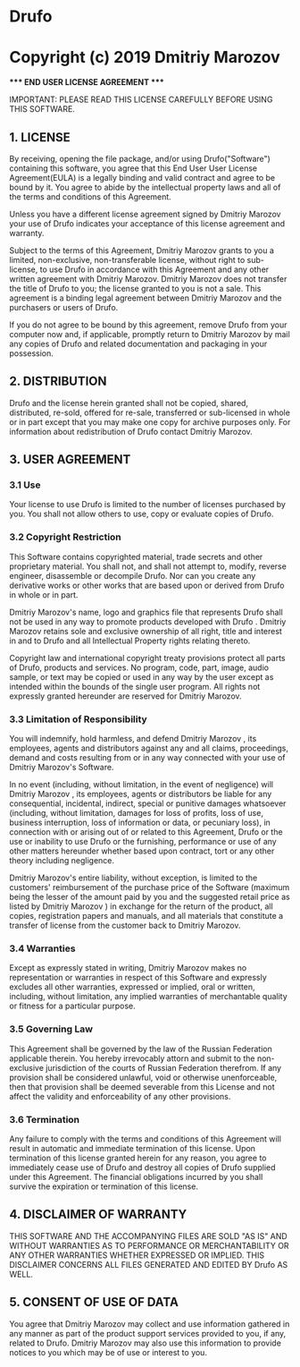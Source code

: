 <h1>Drufo</h1>
<h1>Copyright (c) 2019 Dmitriy Marozov</h1>

<p>
<b>*** END USER LICENSE AGREEMENT ***</b>
</p>

<p>
IMPORTANT: PLEASE READ THIS LICENSE CAREFULLY BEFORE USING THIS SOFTWARE.
</p>

<h2>1. LICENSE</h2>

<p>
By receiving, opening the file package, and/or using Drufo("Software") containing this software, you agree that this End User User License Agreement(EULA) is a legally binding and valid contract and agree to be bound by it. You agree to abide by the intellectual property laws and all of the terms and conditions of this Agreement.
</p>

<p>
Unless you have a different license agreement signed by Dmitriy Marozov your use of Drufo indicates your acceptance of this license agreement and warranty.
</p>

<p>
Subject to the terms of this Agreement, Dmitriy Marozov grants to you a limited, non-exclusive, non-transferable license, without right to sub-license, to use Drufo in accordance with this Agreement and any other written agreement with Dmitriy Marozov. Dmitriy Marozov does not transfer the title of Drufo to you; the license granted to you is not a sale. This agreement is a binding legal agreement between Dmitriy Marozov and the purchasers or users of Drufo.
</p>

<p>
If you do not agree to be bound by this agreement, remove Drufo from your computer now and, if applicable, promptly return to Dmitriy Marozov by mail any copies of Drufo and related documentation and packaging in your possession.
</p>

<h2>2. DISTRIBUTION</h2>

<p>
Drufo and the license herein granted shall not be copied, shared, distributed, re-sold, offered for re-sale, transferred or sub-licensed in whole or in part except that you may make one copy for archive purposes only. For information about redistribution of Drufo contact Dmitriy Marozov.
</p>

<h2>3. USER AGREEMENT</h2>

<h3>3.1 Use</h3>

<p>
Your license to use Drufo is limited to the number of licenses purchased by you. You shall not allow others to use, copy or evaluate copies of Drufo.
</p>

<h3>3.2 Copyright Restriction</h3>

<p>
This Software contains copyrighted material, trade secrets and other proprietary material. You shall not, and shall not attempt to, modify, reverse engineer, disassemble or decompile Drufo. Nor can you create any derivative works or other works that are based upon or derived from Drufo in whole or in part.
</p>

</p>
Dmitriy Marozov's name, logo and graphics file that represents Drufo shall not be used in any way to promote products developed with Drufo . Dmitriy Marozov retains sole and exclusive ownership of all right, title and interest in and to Drufo and all Intellectual Property rights relating thereto.
</p>

</p>
Copyright law and international copyright treaty provisions protect all parts of Drufo, products and services. No program, code, part, image, audio sample, or text may be copied or used in any way by the user except as intended within the bounds of the single user program. All rights not expressly granted hereunder are reserved for Dmitriy Marozov.
    </p>
    
<h3>3.3 Limitation of Responsibility</h3>
    
<p>
You will indemnify, hold harmless, and defend Dmitriy Marozov , its employees, agents and distributors against any and all claims, proceedings, demand and costs resulting from or in any way connected with your use of Dmitriy Marozov's Software.
</p>
    
<p>
    In no event (including, without limitation, in the event of negligence) will Dmitriy Marozov , its employees, agents or distributors be liable for any consequential, incidental, indirect, special or punitive damages whatsoever (including, without limitation, damages for loss of profits, loss of use, business interruption, loss of information or data, or pecuniary loss), in connection with or arising out of or related to this Agreement, Drufo or the use or inability to use Drufo or the furnishing, performance or use of any other matters hereunder whether based upon contract, tort or any other theory including negligence.
</p>

<p>
Dmitriy Marozov's entire liability, without exception, is limited to the customers' reimbursement of the purchase price of the Software (maximum being the lesser of the amount paid by you and the suggested retail price as listed by Dmitriy Marozov ) in exchange for the return of the product, all copies, registration papers and manuals, and all materials that constitute a transfer of license from the customer back to Dmitriy Marozov.
</p>

<h3>3.4 Warranties</h3>

<p>
Except as expressly stated in writing, Dmitriy Marozov makes no representation or warranties in respect of this Software and expressly excludes all other warranties, expressed or implied, oral or written, including, without limitation, any implied warranties of merchantable quality or fitness for a particular purpose.
</p>

<h3>3.5 Governing Law</h3>

<p>
This Agreement shall be governed by the law of the Russian Federation applicable therein. You hereby irrevocably attorn and submit to the non-exclusive jurisdiction of the courts of Russian Federation therefrom. If any provision shall be considered unlawful, void or otherwise unenforceable, then that provision shall be deemed severable from this License and not affect the validity and enforceability of any other provisions.
</p>

<h3>3.6 Termination</h3>

<p>
Any failure to comply with the terms and conditions of this Agreement will result in automatic and immediate termination of this license. Upon termination of this license granted herein for any reason, you agree to immediately cease use of Drufo and destroy all copies of Drufo supplied under this Agreement. The financial obligations incurred by you shall survive the expiration or termination of this license.
</p>
    
<h2>4. DISCLAIMER OF WARRANTY</h2>
    
<p>
THIS SOFTWARE AND THE ACCOMPANYING FILES ARE SOLD "AS IS" AND WITHOUT WARRANTIES AS TO PERFORMANCE OR MERCHANTABILITY OR ANY OTHER WARRANTIES WHETHER EXPRESSED OR IMPLIED. THIS DISCLAIMER CONCERNS ALL FILES GENERATED AND EDITED BY Drufo AS WELL.
</p>
    
<h2>5. CONSENT OF USE OF DATA</h2>
    
<p>
    You agree that Dmitriy Marozov may collect and use information gathered in any manner as part of the product support services provided to you, if any, related to Drufo. Dmitriy Marozov may also use this information to provide notices to you which may be of use or interest to you.
</p>
